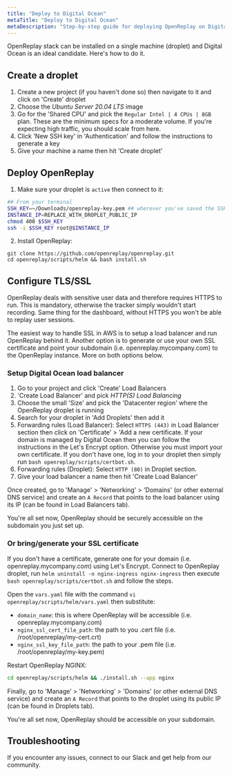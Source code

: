 ```yaml
---
title: "Deploy to Digital Ocean"
metaTitle: "Deploy to Digital Ocean"
metaDescription: "Step-by-step guide for deploying OpenReplay on Digital Ocean."
---
```


OpenReplay stack can be installed on a single machine (droplet) and Digital Ocean is an ideal candidate. Here's how to do it.

## Create a droplet

1. Create a new project (if you haven't done so) then navigate to it and click on 'Create' droplet
2. Choose the *Ubuntu Server 20.04 LTS* image
4. Go for the 'Shared CPU' and pick the `Regular Intel | 4 CPUs | 8GB` plan. These are the minimum specs for a moderate volume. If you're expecting high traffic, you should scale from here.
5. Click 'New SSH key' in 'Authentication' and follow the instructions to generate a key
6. Give your machine a name then hit 'Create droplet'

## Deploy OpenReplay

1. Make sure your droplet is `active` then connect to it:

```bash
## From your terminal
SSH_KEY=~/Downloads/openreplay-key.pem ## wherever you've saved the SSH key
INSTANCE_IP=REPLACE_WITH_DROPLET_PUBLIC_IP
chmod 400 $SSH_KEY
ssh -i $SSH_KEY root@$INSTANCE_IP
```

2. Install OpenReplay:

```shellsession
git clone https://github.com/openreplay/openreplay.git
cd openreplay/scripts/helm && bash install.sh
```

## Configure TLS/SSL

OpenReplay deals with sensitive user data and therefore requires HTTPS to run. This is mandatory, otherwise the tracker simply wouldn't start recording. Same thing for the dashboard, without HTTPS you won't be able to replay user sessions.

The easiest way to handle SSL in AWS is to setup a load balancer and run OpenReplay behind it. Another option is to generate or use your own SSL certificate and point your subdomain (i.e. openreplay.mycompany.com) to the OpenReplay instance. More on both options below.

### Setup Digital Ocean load balancer

1. Go to your project and click 'Create' Load Balancers
2. 'Create Load Balancer' and pick *HTTP(S) Load Balancing*
3. Choose the small 'Size' and pick the 'Datacenter region' where the OpenReplay droplet is running
4. Search for your droplet in 'Add Droplets' then add it
5. Forwarding rules (Load Balancer): Select `HTTPS (443)` in Load Balancer section then click on 'Certificate' > 'Add a new certificate. If your domain is managed by Digital Ocean then you can follow the instructions in the Let's Encrypt option. Otherwise you must import your own certificate. If you don't have one, log in to your droplet then simply run `bash openreplay/scripts/certbot.sh`.
6. Forwarding rules (Droplet): Select `HTTP (80)` in Droplet section.
7. Give your load balancer a name then hit 'Create Load Balancer'

Once created, go to 'Manage' > 'Networking' > 'Domains' (or other external DNS service) and create an `A Record` that points to the load balancer using its IP (can be found in Load Balancers tab).

You're all set now, OpenReplay should be securely accessible on the subdomain you just set up.

### Or bring/generate your SSL certificate

If you don't have a certificate, generate one for your domain (i.e. openreplay.mycompany.com) using Let's Encrypt. Connect to OpenReplay droplet, run `helm uninstall -n nginx-ingress nginx-ingress` then execute `bash openreplay/scripts/certbot.sh` and follow the steps.

Open the `vars.yaml` file with the command `vi openreplay/scripts/helm/vars.yaml` then substitute:
- `domain_name`: this is where OpenReplay will be accessible (i.e. openreplay.mycompany.com)
- `nginx_ssl_cert_file_path`: the path to you .cert file (i.e. /root/openreplay/my-cert.crt)
- `nginx_ssl_key_file_path`: the path to your .pem file (i.e. /root/openreplay/my-key.pem)

Restart OpenReplay NGINX:

```bash
cd openreplay/scripts/helm && ./install.sh --app nginx
```

Finally, go to 'Manage' > 'Networking' > 'Domains' (or other external DNS service) and create an `A Record` that points to the droplet using its public IP (can be found in Droplets tab).

You're all set now, OpenReplay should be accessible on your subdomain.

## Troubleshooting

If you encounter any issues, connect to our Slack and get help from our community.
